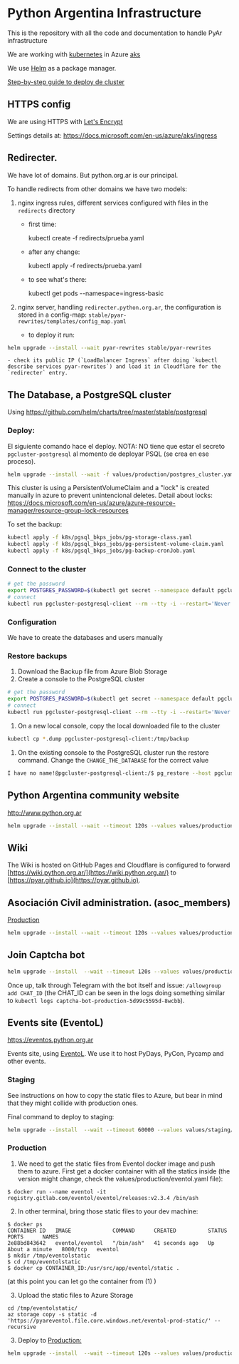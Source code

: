 # Python Argentina Infrastructure

This is the repository with all the code and documentation to handle PyAr infrastructure

We are working with [kubernetes](http://kubernetes.io/) in Azure [aks](https://docs.microsoft.com/en-us/azure/aks/)

We use [Helm](https://www.helm.sh/) as a package manager.

[Step-by-step guide to deploy de cluster](docs/k8s.md)


## HTTPS config

We are using HTTPS with [Let's Encrypt](https://letsencrypt.org/)

Settings details at: https://docs.microsoft.com/en-us/azure/aks/ingress


## Redirecter.

We have lot of domains. But python.org.ar is our principal.

To handle redirects from other domains we have two models:

1. nginx ingress rules, different services configured with files in the `redirects` directory

    - first time:
    
        kubectl create -f redirects/prueba.yaml

    - after any change:

        kubectl apply -f redirects/prueba.yaml

    - to see what's there:

        kubectl get pods --namespace=ingress-basic

2. nginx server, handling `redirecter.python.org.ar`, the configuration is stored in a config-map: `stable/pyar-rewrites/templates/config_map.yaml`

    - to deploy it run:

```bash
helm upgrade --install --wait pyar-rewrites stable/pyar-rewrites
```

    - check its public IP (`LoadBalancer Ingress` after doing `kubectl describe services pyar-rewrites`) and load it in Cloudflare for the `redirecter` entry.



## The Database, a PostgreSQL cluster

Using https://github.com/helm/charts/tree/master/stable/postgresql


### Deploy:

El siguiente comando hace el deploy. NOTA: NO tiene que estar el secreto `pgcluster-postgresql` al momento de deployar PSQL (se crea en ese proceso).

```bash
helm upgrade --install --wait -f values/production/postgres_cluster.yaml pgcluster oci://registry-1.docker.io/bitnamicharts/postgresql
```

This cluster is using a PersistentVolumeClaim and a "lock" is created manually in azure to prevent unintencional deletes. Detail about locks: https://docs.microsoft.com/en-us/azure/azure-resource-manager/resource-group-lock-resources

To set the backup:

```bash
kubectl apply -f k8s/pgsql_bkps_jobs/pg-storage-class.yaml
kubectl apply -f k8s/pgsql_bkps_jobs/pg-persistent-volume-claim.yaml
kubectl apply -f k8s/pgsql_bkps_jobs/pg-backup-cronJob.yaml
```



### Connect to the cluster

```bash
# get the password
export POSTGRES_PASSWORD=$(kubectl get secret --namespace default pgcluster-postgresql -o jsonpath="{.data.postgres-password}" | base64 --decode)
# connect
kubectl run pgcluster-postgresql-client --rm --tty -i --restart='Never' --namespace default --image docker.io/bitnami/postgresql:11.5.0-debian-9-r84 --env="PGPASSWORD=$POSTGRES_PASSWORD" --command -- psql --host pgcluster-postgresql -U postgres -p 5432
```


###  Configuration

We have to create the databases and users manually


### Restore backups

1. Download the Backup file from Azure Blob Storage
1. Create a console to the PostgreSQL cluster
```bash
# get the password
export POSTGRES_PASSWORD=$(kubectl get secret --namespace default pgcluster-postgresql -o jsonpath="{.data.postgres-password}" | base64 --decode)
# connect
kubectl run pgcluster-postgresql-client --rm --tty -i --restart='Never' --namespace default --image docker.io/bitnami/postgresql:11.5.0-debian-9-r84 --env="PGPASSWORD=$POSTGRES_PASSWORD" --command -- /bin/bash
```

1. On a new local console, copy the local downloaded file to the cluster
```bash
kubectl cp *.dump pgcluster-postgresql-client:/tmp/backup
```

1. On the existing console to the PostgreSQL cluster run the restore command. Change the `CHANGE_THE_DATABASE` for the correct value
```bash
I have no name!@pgcluster-postgresql-client:/$ pg_restore --host pgcluster-postgresql -U postgres --d CHANGE_THE_DATABASE /tmp/backup
```

## Python Argentina community website

http://www.python.org.ar

```bash
helm upgrade --install --wait --timeout 120s --values values/production/pyarweb.yaml pyarweb-production stable/pyarweb
```


## Wiki

The Wiki is hosted on GitHub Pages and Cloudflare is configured to forward [https://wiki.python.org.ar/](https://wiki.python.org.ar/) to [https://pyar.github.io](https://pyar.github.io).


## Asociación Civil administration. (asoc_members)

[Production](https://admin.ac.python.org.ar)


```bash
helm upgrade --install --wait --timeout 120s --values values/production/asoc_members.yaml production-admin stable/asoc-members
```

## Join Captcha bot

```bash
helm upgrade --install  --wait --timeout 120s --values values/production/join_captcha_bot.yaml captcha-bot-production stable/join_captcha_bot
```

Once up, talk through Telegram with the bot itself and issue: `/allowgroup add CHAT_ID` (the CHAT_ID can be seen in the logs doing something similar to `kubectl logs captcha-bot-production-5d99c5595d-8wcbb`).


## Events site (EventoL)

https://eventos.python.org.ar

Events site, using [EventoL](https://github.com/eventoL/eventoL). We use it to host PyDays, PyCon, Pycamp and other events.


### Staging

See instructions on how to copy the static files to Azure, but bear in mind that they might collide with production ones.

Final command to deploy to staging:

```bash
helm upgrade --install  --wait --timeout 60000 --values values/staging/eventol.yaml staging-eventos stable/eventol
```

### Production


1. We need to get the static files from Eventol docker image and push them to azure. First get a docker container with all the statics inside (the version might change, check the values/production/eventol.yaml file):

```
$ docker run --name eventol -it registry.gitlab.com/eventol/eventol/releases:v2.3.4 /bin/ash
```

2. In other terminal, bring those static files to your dev machine:

```
$ docker ps
CONTAINER ID   IMAGE             COMMAND      CREATED          STATUS              PORTS      NAMES
2e88bd843642   eventol/eventol   "/bin/ash"   41 seconds ago   Up About a minute   8000/tcp   eventol
$ mkdir /tmp/eventolstatic
$ cd /tmp/eventolstatic
$ docker cp CONTAINER_ID:/usr/src/app/eventol/static .
```

(at this point you can let go the container from (1) )

3. Upload the static files to Azure Storage

```
cd /tmp/eventolstatic/
az storage copy -s static -d 'https://pyareventol.file.core.windows.net/eventol-prod-static/' --recursive
```

3. Deploy to [Production:](https://eventos.python.org.ar)
```bash
helm upgrade --install  --wait --timeout 120s --values values/production/eventol.yaml production-eventos stable/eventol
```
